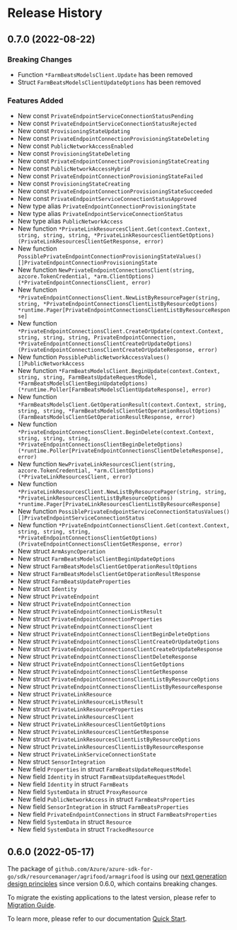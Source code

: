 # Release History

## 0.7.0 (2022-08-22)
### Breaking Changes

- Function `*FarmBeatsModelsClient.Update` has been removed
- Struct `FarmBeatsModelsClientUpdateOptions` has been removed

### Features Added

- New const `PrivateEndpointServiceConnectionStatusPending`
- New const `PrivateEndpointServiceConnectionStatusRejected`
- New const `ProvisioningStateUpdating`
- New const `PrivateEndpointConnectionProvisioningStateDeleting`
- New const `PublicNetworkAccessEnabled`
- New const `ProvisioningStateDeleting`
- New const `PrivateEndpointConnectionProvisioningStateCreating`
- New const `PublicNetworkAccessHybrid`
- New const `PrivateEndpointConnectionProvisioningStateFailed`
- New const `ProvisioningStateCreating`
- New const `PrivateEndpointConnectionProvisioningStateSucceeded`
- New const `PrivateEndpointServiceConnectionStatusApproved`
- New type alias `PrivateEndpointConnectionProvisioningState`
- New type alias `PrivateEndpointServiceConnectionStatus`
- New type alias `PublicNetworkAccess`
- New function `*PrivateLinkResourcesClient.Get(context.Context, string, string, string, *PrivateLinkResourcesClientGetOptions) (PrivateLinkResourcesClientGetResponse, error)`
- New function `PossiblePrivateEndpointConnectionProvisioningStateValues() []PrivateEndpointConnectionProvisioningState`
- New function `NewPrivateEndpointConnectionsClient(string, azcore.TokenCredential, *arm.ClientOptions) (*PrivateEndpointConnectionsClient, error)`
- New function `*PrivateEndpointConnectionsClient.NewListByResourcePager(string, string, *PrivateEndpointConnectionsClientListByResourceOptions) *runtime.Pager[PrivateEndpointConnectionsClientListByResourceResponse]`
- New function `*PrivateEndpointConnectionsClient.CreateOrUpdate(context.Context, string, string, string, PrivateEndpointConnection, *PrivateEndpointConnectionsClientCreateOrUpdateOptions) (PrivateEndpointConnectionsClientCreateOrUpdateResponse, error)`
- New function `PossiblePublicNetworkAccessValues() []PublicNetworkAccess`
- New function `*FarmBeatsModelsClient.BeginUpdate(context.Context, string, string, FarmBeatsUpdateRequestModel, *FarmBeatsModelsClientBeginUpdateOptions) (*runtime.Poller[FarmBeatsModelsClientUpdateResponse], error)`
- New function `*FarmBeatsModelsClient.GetOperationResult(context.Context, string, string, string, *FarmBeatsModelsClientGetOperationResultOptions) (FarmBeatsModelsClientGetOperationResultResponse, error)`
- New function `*PrivateEndpointConnectionsClient.BeginDelete(context.Context, string, string, string, *PrivateEndpointConnectionsClientBeginDeleteOptions) (*runtime.Poller[PrivateEndpointConnectionsClientDeleteResponse], error)`
- New function `NewPrivateLinkResourcesClient(string, azcore.TokenCredential, *arm.ClientOptions) (*PrivateLinkResourcesClient, error)`
- New function `*PrivateLinkResourcesClient.NewListByResourcePager(string, string, *PrivateLinkResourcesClientListByResourceOptions) *runtime.Pager[PrivateLinkResourcesClientListByResourceResponse]`
- New function `PossiblePrivateEndpointServiceConnectionStatusValues() []PrivateEndpointServiceConnectionStatus`
- New function `*PrivateEndpointConnectionsClient.Get(context.Context, string, string, string, *PrivateEndpointConnectionsClientGetOptions) (PrivateEndpointConnectionsClientGetResponse, error)`
- New struct `ArmAsyncOperation`
- New struct `FarmBeatsModelsClientBeginUpdateOptions`
- New struct `FarmBeatsModelsClientGetOperationResultOptions`
- New struct `FarmBeatsModelsClientGetOperationResultResponse`
- New struct `FarmBeatsUpdateProperties`
- New struct `Identity`
- New struct `PrivateEndpoint`
- New struct `PrivateEndpointConnection`
- New struct `PrivateEndpointConnectionListResult`
- New struct `PrivateEndpointConnectionProperties`
- New struct `PrivateEndpointConnectionsClient`
- New struct `PrivateEndpointConnectionsClientBeginDeleteOptions`
- New struct `PrivateEndpointConnectionsClientCreateOrUpdateOptions`
- New struct `PrivateEndpointConnectionsClientCreateOrUpdateResponse`
- New struct `PrivateEndpointConnectionsClientDeleteResponse`
- New struct `PrivateEndpointConnectionsClientGetOptions`
- New struct `PrivateEndpointConnectionsClientGetResponse`
- New struct `PrivateEndpointConnectionsClientListByResourceOptions`
- New struct `PrivateEndpointConnectionsClientListByResourceResponse`
- New struct `PrivateLinkResource`
- New struct `PrivateLinkResourceListResult`
- New struct `PrivateLinkResourceProperties`
- New struct `PrivateLinkResourcesClient`
- New struct `PrivateLinkResourcesClientGetOptions`
- New struct `PrivateLinkResourcesClientGetResponse`
- New struct `PrivateLinkResourcesClientListByResourceOptions`
- New struct `PrivateLinkResourcesClientListByResourceResponse`
- New struct `PrivateLinkServiceConnectionState`
- New struct `SensorIntegration`
- New field `Properties` in struct `FarmBeatsUpdateRequestModel`
- New field `Identity` in struct `FarmBeatsUpdateRequestModel`
- New field `Identity` in struct `FarmBeats`
- New field `SystemData` in struct `ProxyResource`
- New field `PublicNetworkAccess` in struct `FarmBeatsProperties`
- New field `SensorIntegration` in struct `FarmBeatsProperties`
- New field `PrivateEndpointConnections` in struct `FarmBeatsProperties`
- New field `SystemData` in struct `Resource`
- New field `SystemData` in struct `TrackedResource`


## 0.6.0 (2022-05-17)

The package of `github.com/Azure/azure-sdk-for-go/sdk/resourcemanager/agrifood/armagrifood` is using our [next generation design principles](https://azure.github.io/azure-sdk/general_introduction.html) since version 0.6.0, which contains breaking changes.

To migrate the existing applications to the latest version, please refer to [Migration Guide](https://aka.ms/azsdk/go/mgmt/migration).

To learn more, please refer to our documentation [Quick Start](https://aka.ms/azsdk/go/mgmt).